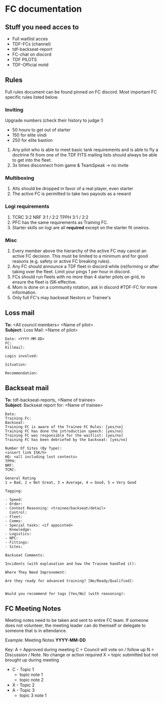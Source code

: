 # FC documentation

## Stuff you need acces to

- Full waitlist acces
- TDF-FCs (channel)
- tdf-backseat-report
- FC-chat on discord
- TDF PILOTS
- TDF-Official motd

## Rules

Full rules document can be found pinned on FC discord. Most important FC specific rules listed below.

### Inviting

Upgrade numbers (check their history to judge !)

- 50 hours to get out of starter
- 150 for elite vindi
- 250 for elite bastion

1. Any pilot who is able to meet basic tank requirements and is able to fly a doctrine fit from one of the TDF FITS mailing lists should always be able to get into the fleet.
1. 3x times disconnect from game & TeamSpeak -> no invite

### Multiboxing

1. Alts should be dropped in favor of a real player, even starter
2. The active FC is permitted to take two payouts as a reward

### Logi requirements

1. TCRC 3:2 NRF 3:1 / 2:2 TPPH 3:1 / 2:2
1. PFC has the same requirements as Training FC.
1. Starter skills on logi are all **required** except on the starter fit oneiros.

### Misc

1. Every member above the hierarchy of the active FC may cancel an active FC decision. This must be limited to a minimum and for good reasons (e.g. safety or active FC breaking rules).
2. Any FC should announce a TDF fleet in discord while (re)forming or after taking over the fleet. Limit your pings 1 per hour in discord.
3. FCs should run fleets with no more than 4 starter pilots on grid, to ensure the fleet is ISK-effective.
4. Mom is done on a community rotation, ask in discord #TDF-FC for more information.
5. Only full FC's may backseat Nestors or Trainee's

## Loss mail

**To:** \<All council members> \<Name of pilot>  
**Subject:** Loss Mail: \<Name of pilot>

```
Date: <YYYY-MM-DD>
FC:
Killmail:

Logis involved:

Situation:

Recommendation:
```

## Backseat mail

**To:** tdf-backseat-reports, \<Name of trainee>  
**Subject:** Backseat report for: \<Name of trainee>

```
Date:
Training Fc:
Backseat:
Training FC is aware of the Trainee FC Rules: [yes/no]
Training FC has done the introduction speech: [yes/no]
Training FC was responsible for the waitlist: [yes/no]
Training FC has been debriefed by the backseat: [yes/no]

Number Of Sites (By Type):
<insert link ISK/h>
HQ: <all including lost contests>
TPPH:
NRF:
TCRC:

General Rating
1 = Bad, 2 = Not Great, 3 = Average, 4 = Good, 5 = Very Good

Tagging:

- Speed:
- Order:
- Contest Reasoning: <trainee/backseat/detail>
  Control:
- Fleet:
- Comms:
- Special tasks: <if appointed>
  Knowledge:
- Logistics:
- NPC:
- Fittings:
- Sites:

Backseat Comments:

Incidents (with explanation and how the Trainee handled it):

Where They Need Improvement:

Are they ready for advanced training? [No/Ready/Qualified]:


Would you recommend for tags [Yes/No] (with reasoning):
```

## FC Meeting Notes

Meeting notes need to be taken and sent to entire FC team.
If someone does not volunteer, the meeting leader can do themself or delegate to someone that is in attendance.

Example:
Meeting Notes **YYYY-MM-DD**

Key:
A = Approved during meeting
C = Council will vote on / follow up
N = Discussion / Note. No change or action required
X = topic submitted but not brought up during meeting

- C - Topic 1
  - topic note 1
  - topic note 2
- X - Topic 2
- A - Topic 3
  - topic 3 note 1
